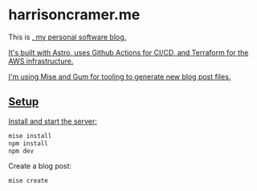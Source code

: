 # harrisoncramer.me

This is <a href="https://www.harrisoncramer.me">, my personal software blog.

It's built with Astro, uses Github Actions for CI/CD, and Terraform for the AWS infrastructure. 

I'm using Mise and Gum for tooling to generate new blog post files.

## Setup

Install and start the server:

```bash
mise install
npm install
npm dev
```

Create a blog post:

```bash
mise create
```
